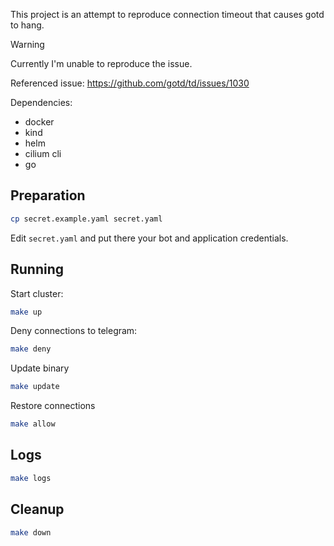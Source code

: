 This project is an attempt to reproduce connection timeout that causes gotd to hang.

> [!WARNING]
> Currently I'm unable to reproduce the issue.

Referenced issue: https://github.com/gotd/td/issues/1030

Dependencies:
- docker
- kind
- helm
- cilium cli
- go

## Preparation

```bash
cp secret.example.yaml secret.yaml
```

Edit `secret.yaml` and put there your bot and application credentials.

## Running

Start cluster:

```bash
make up
```

Deny connections to telegram:
```bash
make deny
```

Update binary
```bash
make update
```

Restore connections
```bash
make allow
```

## Logs

```bash
make logs
```

## Cleanup

```bash
make down
```
